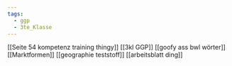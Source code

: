 ```yaml
---
tags:
  - ggp
  - 3te_Klasse
---
```

[[Seite 54 kompetenz training thingy]]
[[3kl GGP]]
[[goofy ass bwl wörter]]
[[Marktformen]]
[[geographie teststoff]]
[[arbeitsblatt ding]]